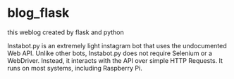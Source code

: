 # blog_flask
this weblog created by flask and python

Instabot.py is an extremely light instagram bot that uses the undocumented Web API. Unlike other bots, Instabot.py does not require Selenium or a WebDriver. Instead, it interacts with the API over simple HTTP Requests. It runs on most systems, including Raspberry Pi.
